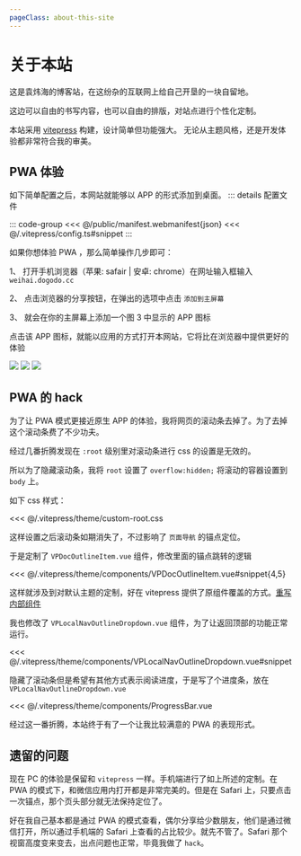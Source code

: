 ```yaml
---
pageClass: about-this-site
---
```


# 关于本站

这是袁炜海的博客站，在这纷杂的互联网上给自己开垦的一块自留地。

这边可以自由的书写内容，也可以自由的排版，对站点进行个性化定制。

本站采用 [vitepress](https://vitepress.dev/zh/) 构建，设计简单但功能强大。 无论从主题风格，还是开发体验都非常符合我的审美。

## PWA 体验

如下简单配置之后，本网站就能够以 APP 的形式添加到桌面。
::: details 配置文件

::: code-group
<<< @/public/manifest.webmanifest{json}
<<< @/.vitepress/config.ts#snippet
:::

如果你想体验 PWA ，那么简单操作几步即可：

1、 打开手机浏览器（苹果: safair | 安卓: chrome）在网址输入框输入 `weihai.dogodo.cc`

2、 点击浏览器的分享按钮，在弹出的选项中点击 `添加到主屏幕`

3、 就会在你的主屏幕上添加一个图 3 中显示的 APP 图标

点击该 APP 图标，就能以应用的方式打开本网站，它将比在浏览器中提供更好的体验

<Pictures>
    <img src="./assets/1.jpg" />
    <img src="./assets/2.jpg" />
    <img src="./assets/3.jpg" />
</Pictures>

## PWA 的 hack

为了让 PWA 模式更接近原生 APP 的体验，我将网页的滚动条去掉了。为了去掉这个滚动条费了不少功夫。

经过几番折腾发现在 `:root` 级别里对滚动条进行 css 的设置是无效的。

所以为了隐藏滚动条，我将 `root` 设置了 `overflow:hidden;` 将滚动的容器设置到 `body` 上。

如下 css 样式：

<<< @/.vitepress/theme/custom-root.css

这样设置之后滚动条如期消失了，不过影响了 `页面导航` 的锚点定位。

于是定制了 `VPDocOutlineItem.vue` 组件，修改里面的锚点跳转的逻辑

<<< @/.vitepress/theme/components/VPDocOutlineItem.vue#snippet{4,5}

这样就涉及到对默认主题的定制，好在 vitepress 提供了原组件覆盖的方式。[重写内部组件](https://vitepress.dev/zh/guide/extending-default-theme#overriding-internal-components)

我也修改了 `VPLocalNavOutlineDropdown.vue` 组件，为了让返回顶部的功能正常运行。

<<< @/.vitepress/theme/components/VPLocalNavOutlineDropdown.vue#snippet

隐藏了滚动条但是希望有其他方式表示阅读进度，于是写了个进度条，放在 `VPLocalNavOutlineDropdown.vue`

<<< @/.vitepress/theme/components/ProgressBar.vue

经过这一番折腾，本站终于有了一个让我比较满意的 PWA 的表现形式。

## 遗留的问题

现在 PC 的体验是保留和 `vitepress` 一样。手机端进行了如上所述的定制。在 PWA 的模式下，和微信应用内打开都是非常完美的。但是在 Safari 上，只要点击一次锚点，那个页头部分就无法保持定位了。

好在我自己基本都是通过 PWA 的模式查看，偶尔分享给少数朋友，他们是通过微信打开，所以通过手机端的 Safari 上查看的占比较少。就先不管了。Safari 那个视窗高度变来变去，出点问题也正常，毕竟我做了 `hack`。

